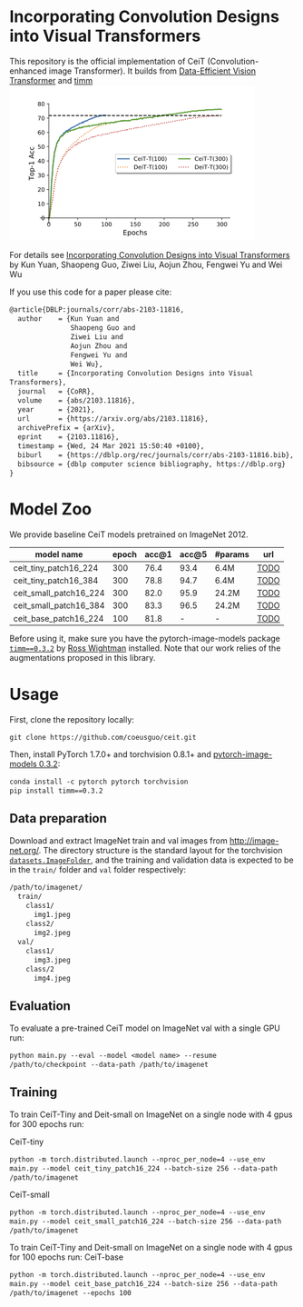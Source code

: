 # Incorporating Convolution Designs into Visual Transformers


This repository is the official implementation of CeiT (Convolution-enhanced image Transformer). It builds from [Data-Efficient Vision Transformer](https://github.com/facebookresearch/deit) and [timm](https://github.com/rwightman/pytorch-image-models)
![CeiT](ceit.png)

For details see [Incorporating Convolution Designs into Visual Transformers](https://arxiv.org/pdf/2103.11816.pdf) by Kun Yuan, Shaopeng Guo, Ziwei Liu, Aojun Zhou, Fengwei Yu and Wei Wu

If you use this code for a paper please cite:

```
@article{DBLP:journals/corr/abs-2103-11816,
  author    = {Kun Yuan and
               Shaopeng Guo and
               Ziwei Liu and
               Aojun Zhou and
               Fengwei Yu and
               Wei Wu},
  title     = {Incorporating Convolution Designs into Visual Transformers},
  journal   = {CoRR},
  volume    = {abs/2103.11816},
  year      = {2021},
  url       = {https://arxiv.org/abs/2103.11816},
  archivePrefix = {arXiv},
  eprint    = {2103.11816},
  timestamp = {Wed, 24 Mar 2021 15:50:40 +0100},
  biburl    = {https://dblp.org/rec/journals/corr/abs-2103-11816.bib},
  bibsource = {dblp computer science bibliography, https://dblp.org}
}
```

# Model Zoo

We provide baseline CeiT models pretrained on ImageNet 2012.

| model name | epoch | acc@1 | acc@5 | #params | url |
| --- | --- | --- | --- | --- | --- |
| ceit_tiny_patch16_224 | 300 | 76.4 | 93.4 | 6.4M | [TODO](TODO) |
| ceit_tiny_patch16_384 | 300 | 78.8| 94.7 | 6.4M| [TODO](TODO) |
| ceit_small_patch16_224 | 300 | 82.0 | 95.9 | 24.2M | [TODO](TODO) |
| ceit_small_patch16_384 | 300 | 83.3 | 96.5 | 24.2M | [TODO](TODO) |
| ceit_base_patch16_224 | 100 | 81.8 | - | - | [TODO](TODO) |

Before using it, make sure you have the pytorch-image-models package [`timm==0.3.2`](https://github.com/rwightman/pytorch-image-models) by [Ross Wightman](https://github.com/rwightman) installed. Note that our work relies of the augmentations proposed in this library.

# Usage

First, clone the repository locally:
```
git clone https://github.com/coeusguo/ceit.git
```
Then, install PyTorch 1.7.0+ and torchvision 0.8.1+ and [pytorch-image-models 0.3.2](https://github.com/rwightman/pytorch-image-models):

```
conda install -c pytorch pytorch torchvision
pip install timm==0.3.2
```

## Data preparation

Download and extract ImageNet train and val images from http://image-net.org/.
The directory structure is the standard layout for the torchvision [`datasets.ImageFolder`](https://pytorch.org/docs/stable/torchvision/datasets.html#imagefolder), and the training and validation data is expected to be in the `train/` folder and `val` folder respectively:

```
/path/to/imagenet/
  train/
    class1/
      img1.jpeg
    class2/
      img2.jpeg
  val/
    class1/
      img3.jpeg
    class/2
      img4.jpeg
```

## Evaluation
To evaluate a pre-trained CeiT model on ImageNet val with a single GPU run:
```
python main.py --eval --model <model name> --resume /path/to/checkpoint --data-path /path/to/imagenet
```

## Training
To train CeiT-Tiny and Deit-small on ImageNet on a single node with 4 gpus for 300 epochs run:

CeiT-tiny
```
python -m torch.distributed.launch --nproc_per_node=4 --use_env main.py --model ceit_tiny_patch16_224 --batch-size 256 --data-path /path/to/imagenet
```

CeiT-small
```
python -m torch.distributed.launch --nproc_per_node=4 --use_env main.py --model ceit_small_patch16_224 --batch-size 256 --data-path /path/to/imagenet
```

To train CeiT-Tiny and Deit-small on ImageNet on a single node with 4 gpus for 100 epochs run:
CeiT-base
```
python -m torch.distributed.launch --nproc_per_node=4 --use_env main.py --model ceit_base_patch16_224 --batch-size 256 --data-path /path/to/imagenet --epochs 100
```
